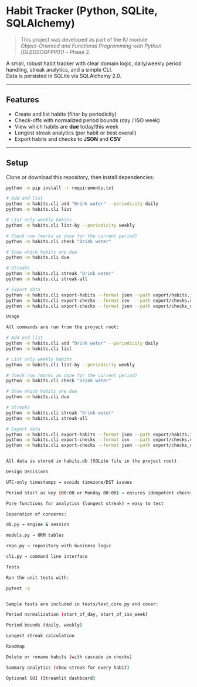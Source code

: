 # Habit Tracker (Python, SQLite, SQLAlchemy)

> This project was developed as part of the IU module  
> *Object-Oriented and Functional Programming with Python (DLBDSOOFPP01)* – Phase 2.

A small, robust habit tracker with clear domain logic, daily/weekly period handling, streak analytics, and a simple CLI.  
Data is persisted in SQLite via SQLAlchemy 2.0.

---

## Features
- Create and list habits (filter by periodicity)
- Check-offs with normalized period bounds (day / ISO week)
- View which habits are **due** today/this week
- Longest streak analytics (per habit or best overall)
- Export habits and checks to **JSON** and **CSV**

---

## Setup
Clone or download this repository, then install dependencies:

```bash
python -m pip install -r requirements.txt

# Add and list
python -m habits.cli add "Drink water" --periodicity daily
python -m habits.cli list

# List only weekly habits
python -m habits.cli list-by --periodicity weekly

# Check now (marks as done for the current period)
python -m habits.cli check "Drink water"

# Show which habits are due
python -m habits.cli due

# Streaks
python -m habits.cli streak "Drink water"
python -m habits.cli streak-all

# Export data
python -m habits.cli export-habits --format json --path export/habits.json
python -m habits.cli export-checks --format csv  --path export/checks.csv
python -m habits.cli export-checks --format json --path export/checks_drink.json --name "Drink water"

Usage

All commands are run from the project root:

# Add and list
python -m habits.cli add "Drink water" --periodicity daily
python -m habits.cli list

# List only weekly habits
python -m habits.cli list-by --periodicity weekly

# Check now (marks as done for the current period)
python -m habits.cli check "Drink water"

# Show which habits are due
python -m habits.cli due

# Streaks
python -m habits.cli streak "Drink water"
python -m habits.cli streak-all

# Export data
python -m habits.cli export-habits --format json --path export/habits.json
python -m habits.cli export-checks --format csv  --path export/checks.csv
python -m habits.cli export-checks --format json --path export/checks_drink.json --name "Drink water"


All data is stored in habits.db (SQLite file in the project root).

Design Decisions

UTC-only timestamps → avoids timezone/DST issues

Period start as key (00:00 or Monday 00:00) → ensures idempotent checks (UNIQUE(habit_id, period_start))

Pure functions for analytics (longest streak) → easy to test

Separation of concerns:

db.py → engine & session

models.py → ORM tables

repo.py → repository with business logic

cli.py → command line interface

Tests

Run the unit tests with:

pytest -q


Sample tests are included in tests/test_core.py and cover:

Period normalization (start_of_day, start_of_iso_week)

Period bounds (daily, weekly)

Longest streak calculation

Roadmap

Delete or rename habits (with cascade in checks)

Summary analytics (show streak for every habit)

Optional GUI (Streamlit dashboard)

